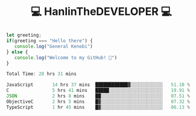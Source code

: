 # <p align="center"> 💻 HanlinTheDEVELOPER 💻 </p>
 ```js
let greeting;
 if(greeting === "Hello there") {
    console.log("General Kenobi")
} else { 
    console.log("Welcome to my GitHub! 👋")
}
```



<!--START_SECTION:waka-->

```js
Total Time: 28 hrs 31 mins

JavaScript       14 hrs 37 mins  ████████████▓░░░░░░░░░░░░   51.10 %
C                5 hrs 41 mins   █████░░░░░░░░░░░░░░░░░░░░   19.91 %
JSON             2 hrs 8 mins    ██░░░░░░░░░░░░░░░░░░░░░░░   07.51 %
ObjectiveC       2 hrs 5 mins    █▓░░░░░░░░░░░░░░░░░░░░░░░   07.32 %
TypeScript       1 hr 45 mins    █▓░░░░░░░░░░░░░░░░░░░░░░░   06.13 %
```

<!--END_SECTION:waka-->


